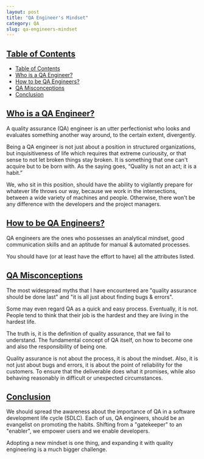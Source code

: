 ```yaml
---
layout: post
title: "QA Engineer's Mindset"
category: QA
slug: qa-engineers-mindset
---
```


## [Table of Contents](#toc)
- [Table of Contents](#table-of-contents)
- [Who is a QA Engineer?](#who-is-a-qa-engineer)
- [How to be QA Engineers?](#how-to-be-qa-engineers)
- [QA Misconceptions](#qa-misconceptions)
- [Conclusion](#conclusion)

## [Who is a QA Engineer?](#who-is-a-qa-engineer)

A quality assurance (QA) engineer is an utter perfectionist who looks and evaluates something another way around, to the certain extent, divergently.

Being a QA engineer is not just about a position in structured organizations, but inquisitiveness of life which requires that extreme curiousity, or that sense to not let broken things stay broken. It is something that one can't acquire but to be born with. As the saying goes, “Quality is not an act; it is a habit.”

We, who sit in this position, should have the ability to vigilantly prepare for whatever life throws our way, because we work in the intersections, between a wide variety of machines and people. Otherwise, there won't be any difference with the developers and the project managers.

## [How to be QA Engineers?](#how-to-be-qa-engineers)

QA engineers are the ones who possesses an analytical mindset, good communication skills and an aptitude for manual & automated processes.

You should have (or at least have the effort to have) all the attributes listed.

## [QA Misconceptions](#qa-misconceptions)

The most widespread myths that I have encountered are "quality assurance should be done last" and "it is all just about finding bugs & errors".

Some may even regard QA as a quick and easy process. Eventually, it is not. People tend to think that their job is the hardest and they are living in the hardest life.

The truth is, it is the definition of quality assurance, that we fail to understand. The fundamental concept of QA itself, on how to become one and also the responsibility of being one.

Quality assurance is not about the process, it is about the mindset. Also, it is not just about bugs and errors, it is about the point of reliability for the customers. To ensure that the deliverable does what it promises, while also behaving reasonably in difficult or unexpected circumstances.

## [Conclusion](#conclusion)

We should spread the awareness about the importance of QA in a software development life cycle (SDLC). Each of us, QA engineers, should be an evangelist on promoting the habits. Shifting from a "gatekeeper" to an "enabler", we empower users and we enable developers.

Adopting a new mindset is one thing, and expanding it with quality engineering is a much bigger challenge.